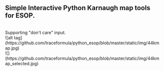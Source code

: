 <h2>
Simple Interactive Python Karnaugh map tools for ESOP.
</h2>
<br/>
Supporting "don't care" input. <br/>
![alt tag](https://github.com/traceformula/python_esop/blob/master/static/img/44kmap.jpg) <br/>
![] (https://github.com/traceformula/python_esop/blob/master/static/img/44kmap_selected.jpg) <br/>
